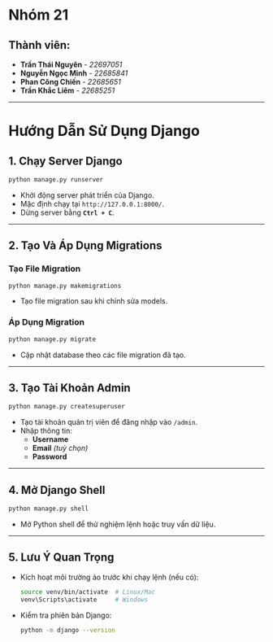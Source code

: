 # Nhóm 21

## Thành viên:
- **Trần Thái Nguyên** - *22697051*
- **Nguyễn Ngọc Minh** - *22685841*
- **Phan Công Chiến** - *22685651*
- **Trần Khắc Liêm** - *22685251*

<!-- admin@gmail.com -->
<!-- IUH@1234 -->
---

# Hướng Dẫn Sử Dụng Django

## **1. Chạy Server Django**
```bash
python manage.py runserver
```
- Khởi động server phát triển của Django.  
- Mặc định chạy tại `http://127.0.0.1:8000/`.  
- Dừng server bằng **`Ctrl + C`**.  

---

## **2. Tạo Và Áp Dụng Migrations**
### **Tạo File Migration**
```bash
python manage.py makemigrations
```
- Tạo file migration sau khi chỉnh sửa models.  

### **Áp Dụng Migration**
```bash
python manage.py migrate
```
- Cập nhật database theo các file migration đã tạo.  

---

## **3. Tạo Tài Khoản Admin**
```bash
python manage.py createsuperuser
```
- Tạo tài khoản quản trị viên để đăng nhập vào `/admin`.  
- Nhập thông tin:  
  - **Username**  
  - **Email** *(tuỳ chọn)*  
  - **Password**  

---

## **4. Mở Django Shell**
```bash
python manage.py shell
```
- Mở Python shell để thử nghiệm lệnh hoặc truy vấn dữ liệu.  

---

## **5. Lưu Ý Quan Trọng**
- Kích hoạt môi trường ảo trước khi chạy lệnh (nếu có):  
  ```bash
  source venv/bin/activate  # Linux/Mac
  venv\Scripts\activate     # Windows
  ```
- Kiểm tra phiên bản Django:  
  ```bash
  python -m django --version
  ```

